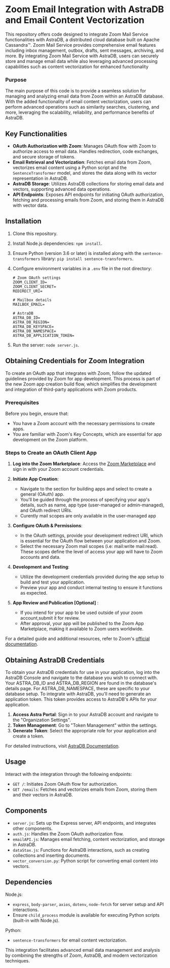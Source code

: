 # Zoom Email Integration with AstraDB and Email Content Vectorization


This repository offers code designed to integrate Zoom Mail Service functionalities with AstraDB, a distributed cloud database built on Apache Cassandra™. Zoom Mail Service provides comprehensive email features including inbox management, outbox, drafts, sent messages, archiving, and more. By integrating Zoom Mail Service with AstraDB, users can securely store and manage email data while also leveraging advanced processing capabilities such as content vectorization for enhanced functionality

### Purpose

The main purpose of this code is to provide a seamless solution for managing and analyzing email data from Zoom within an AstraDB database. With the added functionality of email content vectorization, users can perform advanced operations such as similarity searches, clustering, and more, leveraging the scalability, reliability, and performance benefits of AstraDB.

## Key Functionalities

- **OAuth Authorization with Zoom**: Manages OAuth flow with Zoom to authorize access to email data. Handles redirection, code exchanges, and secure storage of tokens.
- **Email Retrieval and Vectorization**: Fetches email data from Zoom, vectorizes email content using a Python script and the `SentenceTransformer` model, and stores the data along with its vector representation in AstraDB.
- **AstraDB Storage**: Utilizes AstraDB collections for storing email data and vectors, supporting advanced data operations.
- **API Endpoints**: Exposes API endpoints for initiating OAuth authorization, fetching and processing emails from Zoom, and storing them in AstraDB with vector data.

## Installation

1. Clone this repository.
2. Install Node.js dependencies: `npm install`.
3. Ensure Python (version 3.6 or later) is installed along with the `sentence-transformers` library: `pip install sentence-transformers`.
4. Configure environment variables in a `.env` file in the root directory:

    ```plaintext
    # Zoom OAuth settings
    ZOOM_CLIENT_ID=
    ZOOM_CLIENT_SECRET=
    REDIRECT_URI=

    # Mailbox details
    MAILBOX_EMAIL=

    # AstraDB
    ASTRA_DB_ID=
    ASTRA_DB_REGION=
    ASTRA_DB_KEYSPACE=
    ASTRA_DB_NAMESPACE=
    ASTRA_DB_APPLICATION_TOKEN=
    ```

5. Run the server: `node server.js`.

## Obtaining Credentials for Zoom Integration

To create an OAuth app that integrates with Zoom, follow the updated guidelines provided by Zoom for app development. This process is part of the new Zoom app creation build flow, which simplifies the development and integration of third-party applications with Zoom products.

### Prerequisites

Before you begin, ensure that:
- You have a Zoom account with the necessary permissions to create apps.
- You are familiar with Zoom's Key Concepts, which are essential for app development on the Zoom platform.

### Steps to Create an OAuth Client App

1. **Log into the Zoom Marketplace**: Access the [Zoom Marketplace](https://marketplace.zoom.us) and sign in with your Zoom account credentials.

2. **Initiate App Creation**:
   - Navigate to the section for building apps and select to create a general (OAuth) app.
   - You'll be guided through the process of specifying your app's details, such as name, app type (user-managed or admin-managed), and OAuth redirect URIs.
   - Curently mail scopes are only available in the user-managed app 

3. **Configure OAuth & Permissions**:
   - In the OAuth settings, provide your development redirect URI, which is essential for the OAuth flow between your application and Zoom.
   - Select the necessary Zoom mail scopes (i.e: mail:write mail:read). These scopes define the level of access your app will have to Zoom accounts and data.

4. **Development and Testing**:
   - Utilize the development credentials provided during the app setup to build and test your application.
   - Preview your app and conduct internal testing to ensure it functions as expected.

5. **App Review and Publication [Optional]** :
   - If you intend for your app to be used outside of your zoom account,submit it for review.
   - After approval, your app will be published to the Zoom App Marketplace, making it available to Zoom users worldwide.

For a detailed guide and additional resources, refer to Zoom's [official documentation](https://developers.zoom.us/docs/build-flow/create-oauth-apps/).

## Obtaining AstraDB Credentials

To obtain your AstraDB credentials for use in your application, log into the AstraDB Console and navigate to the database you wish to connect with. Your ASTRA_DB_ID and ASTRA_DB_REGION are found in the database's details page. For ASTRA_DB_NAMESPACE, these are specific to your database setup. To integrate with AstraDB, you'll need to generate an application token. This token provides access to AstraDB's APIs for your application.

1. **Access Astra Portal**: Sign in to your AstraDB account and navigate to the "Organization Settings".
2. **Token Management**: Go to "Token Management" within the settings.
3. **Generate Token**: Select the appropriate role for your application and create a token.

For detailed instructions, visit [AstraDB Documentation](https://docs.datastax.com/en/astra-serverless/docs/astra-faq.html).


## Usage

Interact with the integration through the following endpoints:

- `GET /`: Initiates Zoom OAuth flow for authorization.
- `GET /emails`: Fetches and vectorizes emails from Zoom, storing them and their vectors in AstraDB.

## Components

- `server.js`: Sets up the Express server, API endpoints, and integrates other components.
- `auth.js`: Handles the Zoom OAuth authorization flow.
- `emailAPI.js`: Manages email fetching, content vectorization, and storage in AstraDB.
- `dataStax.js`: Functions for AstraDB interactions, such as creating collections and inserting documents.
- `vector_conversion.py`: Python script for converting email content into vectors.

## Dependencies

Node.js:
- `express`, `body-parser`, `axios`, `dotenv`, `node-fetch` for server setup and API interactions.
- Ensure `child_process` module is available for executing Python scripts (built-in with Node.js).

Python:
- `sentence-transformers` for email content vectorization.

This integration facilitates advanced email data management and analysis by combining the strengths of Zoom, AstraDB, and modern vectorization techniques.
